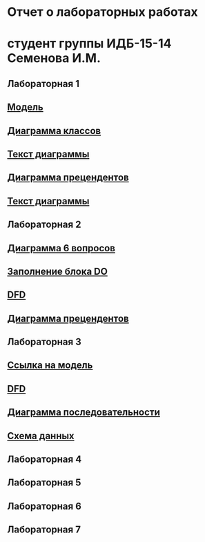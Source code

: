 # Отчет о лабораторных работах
# студент группы ИДБ-15-14 Семенова И.М.

## Лабораторная 1
## [Модель](https://github.com/IrinaSemenova/semen.github.io/blob/master/model.png)
## [Диаграмма классов](https://github.com/IrinaSemenova/semen.github.io/blob/master/Диаграмма%20классов.PNG)
## [Текст диаграммы](https://github.com/IrinaSemenova/semen.github.io/blob/master/текст1.PNG)
## [Диаграмма прецендентов](https://github.com/IrinaSemenova/semen.github.io/blob/master/Диаграмма%20прецендентов.PNG)
## [Текст диаграммы](https://github.com/IrinaSemenova/semen.github.io/blob/master/текст%202.PNG)

## Лабораторная 2
## [Диаграмма 6 вопросов](https://github.com/IrinaSemenova/semen.github.io/blob/master/2.PNG)
## [Заполнение блока DO](https://github.com/IrinaSemenova/semen.github.io/blob/master/Декомп%201.PNG)
## [DFD ](https://github.com/IrinaSemenova/semen.github.io/blob/master/DFD.PNG)
## [Диаграмма прецендентов](https://github.com/IrinaSemenova/semen.github.io/blob/master/преценденты.PNG)
## Лабораторная 3
## [Ссылка на модель](https://github.com/IrinaSemenova/semen.github.io/blob/master/pdc-tilda.rsf)
## [DFD](https://github.com/IrinaSemenova/semen.github.io/blob/master/Проект%203.PNG)
## [Диаграмма последовательности](https://github.com/IrinaSemenova/semen.github.io/blob/master/Диаграмма%20последовательности.PNG)
## [Схема данных](https://github.com/IrinaSemenova/semen.github.io/blob/master/схема%20данных.PNG)
## Лабораторная 4

## Лабораторная 5

## Лабораторная 6

## Лабораторная 7

